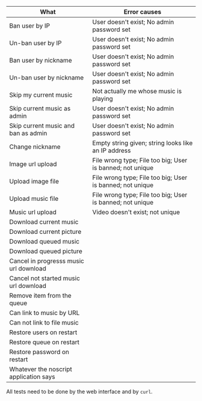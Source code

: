 What                                   | Error causes
---------------------------------------|----------------------------------------------------
Ban user by IP                         | User doesn't exist; No admin password set
Un-ban user by IP                      | User doesn't exist; No admin password set
Ban user by nickname                   | User doesn't exist; No admin password set
Un-ban user by nickname                | User doesn't exist; No admin password set
Skip my current music                  | Not actually me whose music is playing
Skip current music as admin            | User doesn't exist; No admin password set
Skip current music and ban as admin    | User doesn't exist; No admin password set
Change nickname                        | Empty string given; string looks like an IP address
Image url upload                       | File wrong type; File too big; User is banned; not unique
Upload image file                      | File wrong type; File too big; User is banned; not unique
Upload music file                      | File wrong type; File too big; User is banned; not unique
Music url upload                       | Video doesn't exist; not unique
Download current music                 |
Download current picture               |
Download queued music                  |
Download queued picture                |
Cancel in progresss music url download |
Cancel not started music url download  |
Remove item from the queue             |
Can link to music by URL               |
Can not link to file music             |
Restore users on restart               |
Restore queue on restart               |
Restore password on restart            |
Whatever the noscript application says |

All tests need to be done by the web interface and by `curl`.